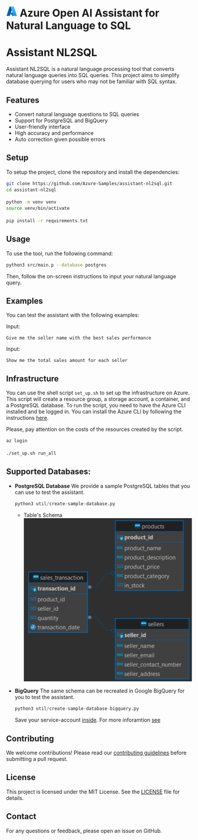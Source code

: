 # <img src="./images/azure_logo.png" alt="Azure Logo" style="width:30px;height:30px;"/> Azure Open AI Assistant for Natural Language to SQL
# Assistant NL2SQL

Assistant NL2SQL is a natural language processing tool that converts natural language queries into SQL queries. This project aims to simplify database querying for users who may not be familiar with SQL syntax.

## Features

- Convert natural language questions to SQL queries
- Support for PostgreSQL and BigQuery
- User-friendly interface
- High accuracy and performance
- Auto correction given possible errors

## Setup

To setup the project, clone the repository and install the dependencies:

```bash
git clone https://github.com/Azure-Samples/assistant-nl2sql.git
cd assistant-nl2sql

python -m venv venv
source venv/bin/activate

pip install -r requirements.txt
```

## Usage

To use the tool, run the following command:

```bash
python3 src/main.p --database postgres  
```
Then, follow the on-screen instructions to input your natural language query.

## Examples
You can test the assistant with the following examples:

Input:
```
Give me the seller name with the best sales performance
```

Input:
```
Show me the total sales amount for each seller
```


## Infrastructure
You can use the shell script `set_up.sh` to set up the infrastructure on Azure. This script will create a resource group, a storage account, a container, and a PostgreSQL database. To run the script, you need to have the Azure CLI installed and be logged in. You can install the Azure CLI by following the instructions [here](https://docs.microsoft.com/en-us/cli/azure/install-azure-cli).

Please, pay attention on the costs of the resources created by the script. 

```bash
az login

./set_up.sh run_all
```

## Supported Databases:

- **PostgreSQL Database**
    We provide a sample PostgreSQL tables that you can use to test the assistant. 

    ```python
    python3 util/create-sample-database.py
    ```

    - Table's Schema
    ![Schema](./images/tables_structure.png)

- **BigQuery**
    The same schema can be recreated in Google BigQuery for you to test the assistant. 

    ```python
    python3 util/create-sample-database-bigquery.py
    ```

    Save your service-account [inside](./service-account/). 
    For more inforamtion [see](https://cloud.google.com/iam/docs/service-accounts-create)


## Contributing

We welcome contributions! Please read our [contributing guidelines](CONTRIBUTING.md) before submitting a pull request.

## License

This project is licensed under the MIT License. See the [LICENSE](LICENSE) file for details.

## Contact

For any questions or feedback, please open an issue on GitHub.